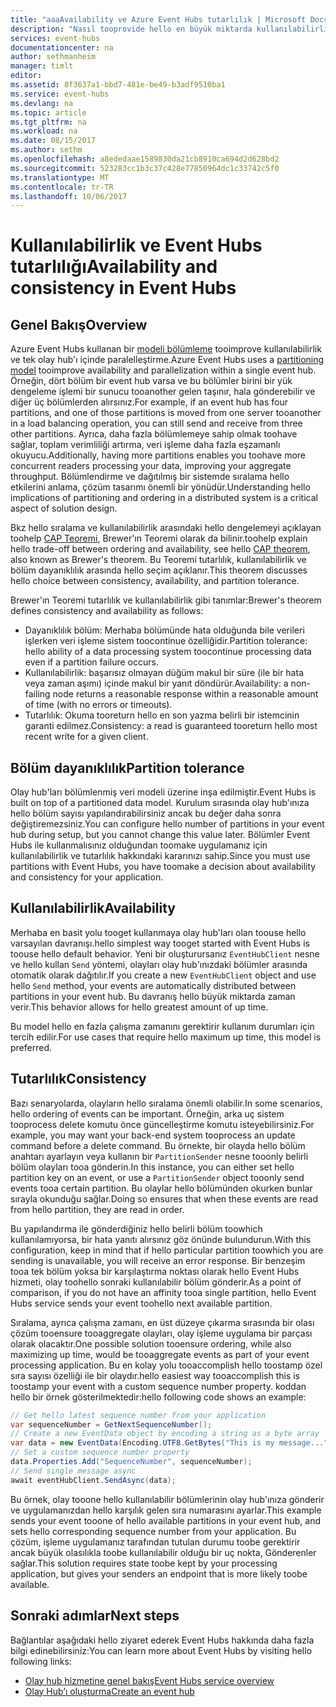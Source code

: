 ```yaml
---
title: "aaaAvailability ve Azure Event Hubs tutarlılık | Microsoft Docs"
description: "Nasıl tooprovide hello en büyük miktarda kullanılabilirlik ve Azure Event Hubs kullanarak tutarlılık bölümler."
services: event-hubs
documentationcenter: na
author: sethmanheim
manager: timlt
editor: 
ms.assetid: 8f3637a1-bbd7-481e-be49-b3adf9510ba1
ms.service: event-hubs
ms.devlang: na
ms.topic: article
ms.tgt_pltfrm: na
ms.workload: na
ms.date: 08/15/2017
ms.author: sethm
ms.openlocfilehash: a8ededaae1589830da21cb8910ca694d2d628bd2
ms.sourcegitcommit: 523283cc1b3c37c428e77850964dc1c33742c5f0
ms.translationtype: MT
ms.contentlocale: tr-TR
ms.lasthandoff: 10/06/2017
---
```

# <a name="availability-and-consistency-in-event-hubs"></a><span data-ttu-id="157d7-103">Kullanılabilirlik ve Event Hubs tutarlılığı</span><span class="sxs-lookup"><span data-stu-id="157d7-103">Availability and consistency in Event Hubs</span></span>

## <a name="overview"></a><span data-ttu-id="157d7-104">Genel Bakış</span><span class="sxs-lookup"><span data-stu-id="157d7-104">Overview</span></span>
<span data-ttu-id="157d7-105">Azure Event Hubs kullanan bir [modeli bölümleme](event-hubs-features.md#partitions) tooimprove kullanılabilirlik ve tek olay hub'ı içinde paralelleştirme.</span><span class="sxs-lookup"><span data-stu-id="157d7-105">Azure Event Hubs uses a [partitioning model](event-hubs-features.md#partitions) tooimprove availability and parallelization within a single event hub.</span></span> <span data-ttu-id="157d7-106">Örneğin, dört bölüm bir event hub varsa ve bu bölümler birini bir yük dengeleme işlemi bir sunucu tooanother gelen taşınır, hala gönderebilir ve diğer üç bölümlerden alırsınız.</span><span class="sxs-lookup"><span data-stu-id="157d7-106">For example, if an event hub has four partitions, and one of those partitions is moved from one server tooanother in a load balancing operation, you can still send and receive from three other partitions.</span></span> <span data-ttu-id="157d7-107">Ayrıca, daha fazla bölümlemeye sahip olmak toohave sağlar, toplam verimliliği artırma, veri işleme daha fazla eşzamanlı okuyucu.</span><span class="sxs-lookup"><span data-stu-id="157d7-107">Additionally, having more partitions enables you toohave more concurrent readers processing your data, improving your aggregate throughput.</span></span> <span data-ttu-id="157d7-108">Bölümlendirme ve dağıtılmış bir sistemde sıralama hello etkilerini anlama, çözüm tasarımı önemli bir yönüdür.</span><span class="sxs-lookup"><span data-stu-id="157d7-108">Understanding hello implications of partitioning and ordering in a distributed system is a critical aspect of solution design.</span></span>

<span data-ttu-id="157d7-109">Bkz hello sıralama ve kullanılabilirlik arasındaki hello dengelemeyi açıklayan toohelp [CAP Teoremi](https://en.wikipedia.org/wiki/CAP_theorem), Brewer'ın Teoremi olarak da bilinir.</span><span class="sxs-lookup"><span data-stu-id="157d7-109">toohelp explain hello trade-off between ordering and availability, see hello [CAP theorem](https://en.wikipedia.org/wiki/CAP_theorem), also known as Brewer's theorem.</span></span> <span data-ttu-id="157d7-110">Bu Teoremi tutarlılık, kullanılabilirlik ve bölüm dayanıklılık arasında hello seçim açıklanır.</span><span class="sxs-lookup"><span data-stu-id="157d7-110">This theorem discusses hello choice between consistency, availability, and partition tolerance.</span></span>

<span data-ttu-id="157d7-111">Brewer'ın Teoremi tutarlılık ve kullanılabilirlik gibi tanımlar:</span><span class="sxs-lookup"><span data-stu-id="157d7-111">Brewer's theorem defines consistency and availability as follows:</span></span>
* <span data-ttu-id="157d7-112">Dayanıklılık bölüm: Merhaba bölümünde hata olduğunda bile verileri işlerken veri işleme sistem toocontinue özelliğidir.</span><span class="sxs-lookup"><span data-stu-id="157d7-112">Partition tolerance: hello ability of a data processing system toocontinue processing data even if a partition failure occurs.</span></span>
* <span data-ttu-id="157d7-113">Kullanılabilirlik: başarısız olmayan düğüm makul bir süre (ile bir hata veya zaman aşımı) içinde makul bir yanıt döndürür.</span><span class="sxs-lookup"><span data-stu-id="157d7-113">Availability: a non-failing node returns a reasonable response within a reasonable amount of time (with no errors or timeouts).</span></span>
* <span data-ttu-id="157d7-114">Tutarlılık: Okuma tooreturn hello en son yazma belirli bir istemcinin garanti edilmez.</span><span class="sxs-lookup"><span data-stu-id="157d7-114">Consistency: a read is guaranteed tooreturn hello most recent write for a given client.</span></span>

## <a name="partition-tolerance"></a><span data-ttu-id="157d7-115">Bölüm dayanıklılık</span><span class="sxs-lookup"><span data-stu-id="157d7-115">Partition tolerance</span></span>
<span data-ttu-id="157d7-116">Olay hub'ları bölümlenmiş veri modeli üzerine inşa edilmiştir.</span><span class="sxs-lookup"><span data-stu-id="157d7-116">Event Hubs is built on top of a partitioned data model.</span></span> <span data-ttu-id="157d7-117">Kurulum sırasında olay hub'ınıza hello bölüm sayısı yapılandırabilirsiniz ancak bu değer daha sonra değiştiremezsiniz.</span><span class="sxs-lookup"><span data-stu-id="157d7-117">You can configure hello number of partitions in your event hub during setup, but you cannot change this value later.</span></span> <span data-ttu-id="157d7-118">Bölümler Event Hubs ile kullanmalısınız olduğundan toomake uygulamanız için kullanılabilirlik ve tutarlılık hakkındaki kararınızı sahip.</span><span class="sxs-lookup"><span data-stu-id="157d7-118">Since you must use partitions with Event Hubs, you have toomake a decision about availability and consistency for your application.</span></span>

## <a name="availability"></a><span data-ttu-id="157d7-119">Kullanılabilirlik</span><span class="sxs-lookup"><span data-stu-id="157d7-119">Availability</span></span>
<span data-ttu-id="157d7-120">Merhaba en basit yolu tooget kullanmaya olay hub'ları olan toouse hello varsayılan davranışı.</span><span class="sxs-lookup"><span data-stu-id="157d7-120">hello simplest way tooget started with Event Hubs is toouse hello default behavior.</span></span> <span data-ttu-id="157d7-121">Yeni bir oluşturursanız `EventHubClient` nesne ve hello kullan `Send` yöntemi, olayları olay hub'ınızdaki bölümler arasında otomatik olarak dağıtılır.</span><span class="sxs-lookup"><span data-stu-id="157d7-121">If you create a new `EventHubClient` object and use hello `Send` method, your events are automatically distributed between partitions in your event hub.</span></span> <span data-ttu-id="157d7-122">Bu davranış hello büyük miktarda zaman verir.</span><span class="sxs-lookup"><span data-stu-id="157d7-122">This behavior allows for hello greatest amount of up time.</span></span>

<span data-ttu-id="157d7-123">Bu model hello en fazla çalışma zamanını gerektirir kullanım durumları için tercih edilir.</span><span class="sxs-lookup"><span data-stu-id="157d7-123">For use cases that require hello maximum up time, this model is preferred.</span></span>

## <a name="consistency"></a><span data-ttu-id="157d7-124">Tutarlılık</span><span class="sxs-lookup"><span data-stu-id="157d7-124">Consistency</span></span>
<span data-ttu-id="157d7-125">Bazı senaryolarda, olayların hello sıralama önemli olabilir.</span><span class="sxs-lookup"><span data-stu-id="157d7-125">In some scenarios, hello ordering of events can be important.</span></span> <span data-ttu-id="157d7-126">Örneğin, arka uç sistem tooprocess delete komutu önce güncelleştirme komutu isteyebilirsiniz.</span><span class="sxs-lookup"><span data-stu-id="157d7-126">For example, you may want your back-end system tooprocess an update command before a delete command.</span></span> <span data-ttu-id="157d7-127">Bu örnekte, bir olayda hello bölüm anahtarı ayarlayın veya kullanın bir `PartitionSender` nesne tooonly belirli bölüm olayları tooa gönderin.</span><span class="sxs-lookup"><span data-stu-id="157d7-127">In this instance, you can either set hello partition key on an event, or use a `PartitionSender` object tooonly send events tooa certain partition.</span></span> <span data-ttu-id="157d7-128">Bu olaylar hello bölümünden okurken bunlar sırayla okunduğu sağlar.</span><span class="sxs-lookup"><span data-stu-id="157d7-128">Doing so ensures that when these events are read from hello partition, they are read in order.</span></span>

<span data-ttu-id="157d7-129">Bu yapılandırma ile gönderdiğiniz hello belirli bölüm toowhich kullanılamıyorsa, bir hata yanıtı alırsınız göz önünde bulundurun.</span><span class="sxs-lookup"><span data-stu-id="157d7-129">With this configuration, keep in mind that if hello particular partition toowhich you are sending is unavailable, you will receive an error response.</span></span> <span data-ttu-id="157d7-130">Bir benzeşim tooa tek bölüm yoksa bir karşılaştırma noktası olarak hello Event Hubs hizmeti, olay toohello sonraki kullanılabilir bölüm gönderir.</span><span class="sxs-lookup"><span data-stu-id="157d7-130">As a point of comparison, if you do not have an affinity tooa single partition, hello Event Hubs service sends your event toohello next available partition.</span></span>

<span data-ttu-id="157d7-131">Sıralama, ayrıca çalışma zamanı, en üst düzeye çıkarma sırasında bir olası çözüm tooensure tooaggregate olayları, olay işleme uygulama bir parçası olarak olacaktır.</span><span class="sxs-lookup"><span data-stu-id="157d7-131">One possible solution tooensure ordering, while also maximizing up time, would be tooaggregate events as part of your event processing application.</span></span> <span data-ttu-id="157d7-132">Bu en kolay yolu tooaccomplish hello toostamp özel sıra sayısı özelliği ile bir olaydır.</span><span class="sxs-lookup"><span data-stu-id="157d7-132">hello easiest way tooaccomplish this is toostamp your event with a custom sequence number property.</span></span> <span data-ttu-id="157d7-133">koddan hello bir örnek gösterilmektedir:</span><span class="sxs-lookup"><span data-stu-id="157d7-133">hello following code shows an example:</span></span>

```csharp
// Get hello latest sequence number from your application
var sequenceNumber = GetNextSequenceNumber();
// Create a new EventData object by encoding a string as a byte array
var data = new EventData(Encoding.UTF8.GetBytes("This is my message..."));
// Set a custom sequence number property
data.Properties.Add("SequenceNumber", sequenceNumber);
// Send single message async
await eventHubClient.SendAsync(data);
```

<span data-ttu-id="157d7-134">Bu örnek, olay tooone hello kullanılabilir bölümlerinin olay hub'ınıza gönderir ve uygulamanızdan hello karşılık gelen sıra numarasını ayarlar.</span><span class="sxs-lookup"><span data-stu-id="157d7-134">This example sends your event tooone of hello available partitions in your event hub, and sets hello corresponding sequence number from your application.</span></span> <span data-ttu-id="157d7-135">Bu çözüm, işleme uygulamanız tarafından tutulan durumu toobe gerektirir ancak büyük olasılıkla toobe kullanılabilir olduğu bir uç nokta, Gönderenler sağlar.</span><span class="sxs-lookup"><span data-stu-id="157d7-135">This solution requires state toobe kept by your processing application, but gives your senders an endpoint that is more likely toobe available.</span></span>

## <a name="next-steps"></a><span data-ttu-id="157d7-136">Sonraki adımlar</span><span class="sxs-lookup"><span data-stu-id="157d7-136">Next steps</span></span>
<span data-ttu-id="157d7-137">Bağlantılar aşağıdaki hello ziyaret ederek Event Hubs hakkında daha fazla bilgi edinebilirsiniz:</span><span class="sxs-lookup"><span data-stu-id="157d7-137">You can learn more about Event Hubs by visiting hello following links:</span></span>

* [<span data-ttu-id="157d7-138">Olay hub hizmetine genel bakış</span><span class="sxs-lookup"><span data-stu-id="157d7-138">Event Hubs service overview</span></span>](event-hubs-what-is-event-hubs.md)
* [<span data-ttu-id="157d7-139">Olay Hub’ı oluşturma</span><span class="sxs-lookup"><span data-stu-id="157d7-139">Create an event hub</span></span>](event-hubs-create.md)
